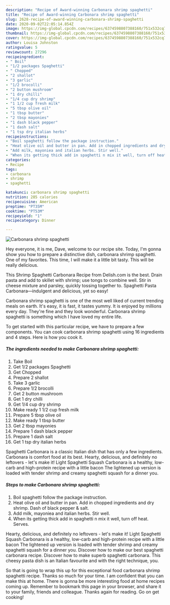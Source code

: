 ```yaml
---
description: "Recipe of Award-winning Carbonara shrimp spaghetti"
title: "Recipe of Award-winning Carbonara shrimp spaghetti"
slug: 2628-recipe-of-award-winning-carbonara-shrimp-spaghetti
date: 2020-09-02T22:05:14.854Z
image: https://img-global.cpcdn.com/recipes/6374598807388160/751x532cq70/carbonara-shrimp-spaghetti-recipe-main-photo.jpg
thumbnail: https://img-global.cpcdn.com/recipes/6374598807388160/751x532cq70/carbonara-shrimp-spaghetti-recipe-main-photo.jpg
cover: https://img-global.cpcdn.com/recipes/6374598807388160/751x532cq70/carbonara-shrimp-spaghetti-recipe-main-photo.jpg
author: Louisa Johnston
ratingvalue: 5
reviewcount: 27296
recipeingredient:
- " Boil"
- "1/2 packages Spaghetti"
- " Chopped"
- "2 shallot"
- "3 garlic"
- "1/2 brocolli"
- "2 button mushroom"
- "1 dry chilli"
- "1/4 cup dry shrimp"
- "1 1/2 cup fresh milk"
- "5 tbsp olive oil"
- "1 tbsp butter"
- "2 tbsp mayonies"
- "1 dash black pepper"
- "1 dash salt"
- "1 tsp dry italian herbs"
recipeinstructions:
- "Boil spaghetti follow the package instruction."
- "Heat olive oil and butter in pan. Add in chopped ingredients and dry shrimp. Dash of black pepper &amp; salt."
- "Add milk, mayoniea and italian herbs. Stir well."
- "When its getting thick add in spaghetti n mix it well, turn off heat. Serves."
categories:
- Recipe
tags:
- carbonara
- shrimp
- spaghetti

katakunci: carbonara shrimp spaghetti 
nutrition: 285 calories
recipecuisine: American
preptime: "PT35M"
cooktime: "PT53M"
recipeyield: "1"
recipecategory: Dinner

---
```



![Carbonara shrimp spaghetti](https://img-global.cpcdn.com/recipes/6374598807388160/751x532cq70/carbonara-shrimp-spaghetti-recipe-main-photo.jpg)

Hey everyone, it is me, Dave, welcome to our recipe site. Today, I'm gonna show you how to prepare a distinctive dish, carbonara shrimp spaghetti. One of my favorites. This time, I will make it a little bit tasty. This will be really delicious.

This Shrimp Spaghetti Carbonara Recipe from Delish.com is the best. Drain pasta and add to skillet with shrimp; use tongs to combine well. Stir in cheese mixture and parsley, quickly tossing together to. Spaghetti Pasta Carbonara—indulgent and delicious, yet so easy!

Carbonara shrimp spaghetti is one of the most well liked of current trending meals on earth. It's easy, it is fast, it tastes yummy. It is enjoyed by millions every day. They're fine and they look wonderful. Carbonara shrimp spaghetti is something which I have loved my entire life.


To get started with this particular recipe, we have to prepare a few components. You can cook carbonara shrimp spaghetti using 16 ingredients and 4 steps. Here is how you cook it.

<!--inarticleads1-->

##### The ingredients needed to make Carbonara shrimp spaghetti:

1. Take  Boil
1. Get 1/2 packages Spaghetti
1. Get  Chopped
1. Prepare 2 shallot
1. Take 3 garlic
1. Prepare 1/2 brocolli
1. Get 2 button mushroom
1. Get 1 dry chilli
1. Get 1/4 cup dry shrimp
1. Make ready 1 1/2 cup fresh milk
1. Prepare 5 tbsp olive oil
1. Make ready 1 tbsp butter
1. Get 2 tbsp mayonies
1. Prepare 1 dash black pepper
1. Prepare 1 dash salt
1. Get 1 tsp dry italian herbs


Spaghetti Carbonara is a classic Italian dish that has only a few ingredients. Carbonara is comfort food at its best. Hearty, delicious, and definitely no leftovers - let&#39;s make it! Light Spaghetti Squash Carbonara is a healthy, low-carb and high-protein recipe with a little bacon The lightened up version is loaded with tender shrimp and creamy spaghetti squash for a dinner you. 

<!--inarticleads2-->

##### Steps to make Carbonara shrimp spaghetti:

1. Boil spaghetti follow the package instruction.
1. Heat olive oil and butter in pan. Add in chopped ingredients and dry shrimp. Dash of black pepper &amp; salt.
1. Add milk, mayoniea and italian herbs. Stir well.
1. When its getting thick add in spaghetti n mix it well, turn off heat. Serves.


Hearty, delicious, and definitely no leftovers - let&#39;s make it! Light Spaghetti Squash Carbonara is a healthy, low-carb and high-protein recipe with a little bacon The lightened up version is loaded with tender shrimp and creamy spaghetti squash for a dinner you. Discover how to make our best spaghetti carbonara recipe. Discover how to make superb spaghetti carbonara. This cheesy pasta dish is an Italian favourite and with the right technique, you. 

So that is going to wrap this up for this exceptional food carbonara shrimp spaghetti recipe. Thanks so much for your time. I am confident that you can make this at home. There is gonna be more interesting food at home recipes coming up. Remember to bookmark this page in your browser, and share it to your family, friends and colleague. Thanks again for reading. Go on get cooking!
